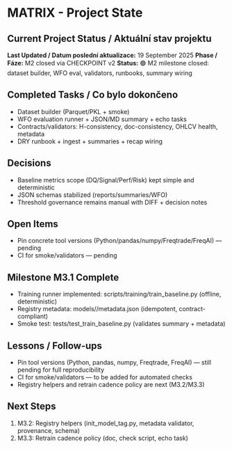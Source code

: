 # MATRIX - Project State

## Current Project Status / Aktuální stav projektu
**Last Updated / Datum poslední aktualizace:** 19 September 2025
**Phase / Fáze:** M2 closed via CHECKPOINT v2
**Status:** 🟢 M2 milestone closed: dataset builder, WFO eval, validators, runbooks, summary wiring

## Completed Tasks / Co bylo dokončeno
- Dataset builder (Parquet/PKL + smoke)
- WFO evaluation runner + JSON/MD summary + echo tasks
- Contracts/validators: H-consistency, doc-consistency, OHLCV health, metadata
- DRY runbook + ingest + summaries + recap wiring

## Decisions
- Baseline metrics scope (DQ/Signal/Perf/Risk) kept simple and deterministic
- JSON schemas stabilized (reports/summaries/WFO)
- Threshold governance remains manual with DIFF + decision notes

## Open Items
- Pin concrete tool versions (Python/pandas/numpy/Freqtrade/FreqAI) — pending
- CI for smoke/validators — pending


## Milestone M3.1 Complete
- Training runner implemented: scripts/training/train_baseline.py (offline, deterministic)
- Registry metadata: models/<tag>/metadata.json (idempotent, contract-compliant)
- Smoke test: tests/test_train_baseline.py (validates summary + metadata)

## Lessons / Follow-ups
- Pin tool versions (Python, pandas, numpy, Freqtrade, FreqAI) — still pending for full reproducibility
- CI for smoke/validators — to be added for automated checks
- Registry helpers and retrain cadence policy are next (M3.2/M3.3)

## Next Steps
1) M3.2: Registry helpers (init_model_tag.py, metadata validator, provenance, schema)
2) M3.3: Retrain cadence policy (doc, check script, echo task)
